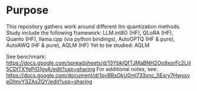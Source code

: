 # Purpose
This repository gathers work around different llm quantization methods.
Study include the following framework: LLM.int8() (HF), QLoRA (HF), Quanto (HF), llama.cpp (via python bindings), AutoGPTQ (HF & pure), AutoAWQ (HF & pure), AQLM (HF)
Yet to be studied: AQLM

See benchmark: https://docs.google.com/spreadsheets/d/13YbklQfTJMaBNH2Oo9xorFc2Liil5CDITXYePiG1gvA/edit?usp=sharing
For additional notes, see: https://docs.google.com/document/d/1pvBRsOkU0ml733xnc_1iEsry7HwysyeDImyY3ZAsZQY/edit?usp=sharing 
